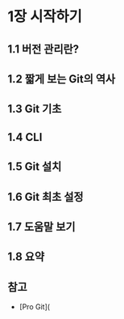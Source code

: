 # 1장 시작하기



## 1.1 버전 관리란?



## 1.2 짧게 보는 Git의 역사



## 1.3 Git 기초



## 1.4 CLI



## 1.5 Git 설치



## 1.6 Git 최초 설정



## 1.7 도움말 보기



## 1.8 요약



## 참고

- [Pro Git](